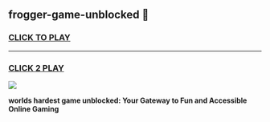 
## frogger-game-unblocked 👋
<h3>
<a href="https://premium.freeplayer.one?title=frogger-game-unblocked&ref=14F">CLICK TO PLAY</a></h3>
<hr>

<h3>
<a href="https://premium.freeplayer.one?title=frogger-game-unblocked&ref=14F">CLICK 2 PLAY</a>
  
</h3>

<a href="https://premium.freeplayer.one?title=frogger-game-unblocked&ref=12F/"><img src="https://clearcache.store/games.png"></a>


**worlds hardest game unblocked: Your Gateway to Fun and Accessible Online Gaming**
